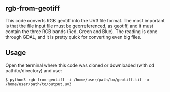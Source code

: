 ## rgb-from-geotiff

This code converts RGB geotiff into the UV3 file format. The most important is that the file input file must be georreferenced, as geotiff, and it must contain the three RGB bands (Red, Green and Blue). The reading is done through GDAL, and it is pretty quick for converting even big files. 

## Usage

Open the terminal where this code was cloned or downloaded (with cd path/to/directory) and use:

```
$ python3 rgb-from-geotiff -i /home/user/path/to/geotiff.tif -o /home/user/path/to/output.uv3
```

